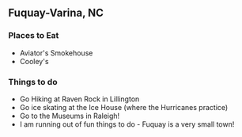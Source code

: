 ## Fuquay-Varina, NC

### Places to Eat
- Aviator's Smokehouse
- Cooley's

### Things to do
- Go Hiking at Raven Rock in Lillington
- Go ice skating at the Ice House (where the Hurricanes practice)
- Go to the Museums in Raleigh!
- I am running out of fun things to do - Fuquay is a very small town!
